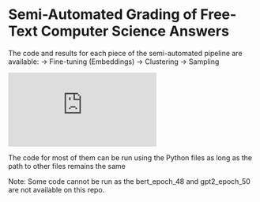 # Semi-Automated Grading of Free-Text Computer Science Answers

The code and results for each piece of the semi-automated pipeline are available:
-> Fine-tuning (Embeddings)
-> Clustering
-> Sampling

![alt text](https://github.com/MZSFighters/auto-grading-of-computer-science-answers/main/Results/System%20Diagrams/overall_system.pdf?raw=true)

The code for most of them can be run using the Python files as long as the path to other files remains the same

Note: Some code cannot be run as the bert_epoch_48 and gpt2_epoch_50 are not available on this repo.
